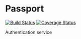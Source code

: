 Passport
==========

[![Build Status](https://travis-ci.org/clayman74/passport.svg?branch=2.0.1)](https://travis-ci.org/clayman74/passport) [![Coverage Status](https://coveralls.io/repos/github/clayman74/passport/badge.svg?branch=master)](https://coveralls.io/github/clayman74/passport?branch=master)

Authentication service

